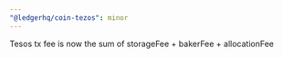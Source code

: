 ```yaml
---
"@ledgerhq/coin-tezos": minor
---
```


Tesos tx fee is now the sum of storageFee + bakerFee + allocationFee

